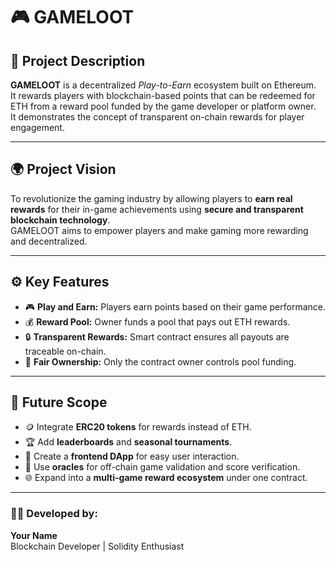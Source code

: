 # 🎮 GAMELOOT

## 🧩 Project Description
**GAMELOOT** is a decentralized *Play-to-Earn* ecosystem built on Ethereum.  
It rewards players with blockchain-based points that can be redeemed for ETH from a reward pool funded by the game developer or platform owner.  
It demonstrates the concept of transparent on-chain rewards for player engagement.

---

## 🌍 Project Vision
To revolutionize the gaming industry by allowing players to **earn real rewards** for their in-game achievements using **secure and transparent blockchain technology**.  
GAMELOOT aims to empower players and make gaming more rewarding and decentralized.

---

## ⚙️ Key Features
- 🎮 **Play and Earn:** Players earn points based on their game performance.  
- 💰 **Reward Pool:** Owner funds a pool that pays out ETH rewards.  
- 🔒 **Transparent Rewards:** Smart contract ensures all payouts are traceable on-chain.  
- 👤 **Fair Ownership:** Only the contract owner controls pool funding.  

---

## 🚀 Future Scope
- 🪙 Integrate **ERC20 tokens** for rewards instead of ETH.  
- 🏆 Add **leaderboards** and **seasonal tournaments**.  
- 📱 Create a **frontend DApp** for easy user interaction.  
- 🔗 Use **oracles** for off-chain game validation and score verification.  
- 🌐 Expand into a **multi-game reward ecosystem** under one contract.  

---

### 👨‍💻 Developed by:
**Your Name**  
Blockchain Developer | Solidity Enthusiast

